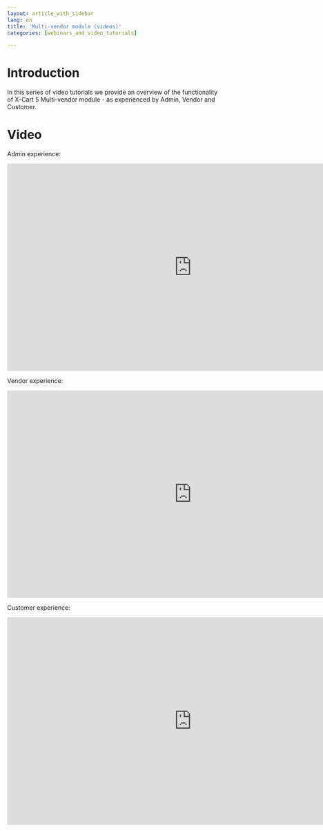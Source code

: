 ```yaml
---
layout: article_with_sidebar
lang: en
title: 'Multi-vendor module (videos)'
categories: [webinars_and_video_tutorials]

---
```




# Introduction

In this series of video tutorials we provide an overview of the functionality of X-Cart 5 Multi-vendor module - as experienced by Admin, Vendor and Customer.  

# Video

Admin experience:

<iframe class="youtube-player" type="text/html" style="width: 853px; height: 480px" src="http://www.youtube.com/embed/5GKoZNRPmJA" frameborder="0"></iframe>

Vendor experience:

<iframe class="youtube-player" type="text/html" style="width: 853px; height: 480px" src="http://www.youtube.com/embed/DzJpoRjJkZc" frameborder="0"></iframe>

Customer experience:

<iframe class="youtube-player" type="text/html" style="width: 853px; height: 480px" src="http://www.youtube.com/embed/B0DlNI_egHM" frameborder="0"></iframe>